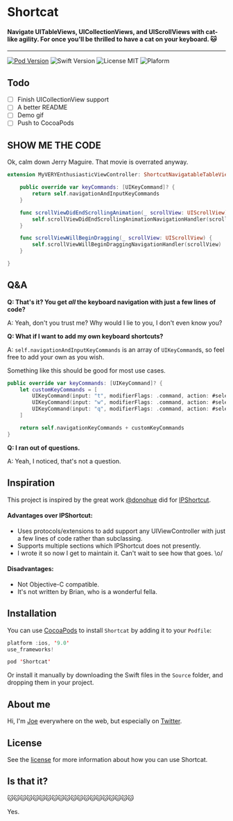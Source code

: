 # Shortcat

#### Navigate UITableViews, UICollectionViews, and UIScrollViews with cat-like agility. For once you'll be thrilled to have a cat on your keyboard. 🐱

---

[![Pod Version](https://img.shields.io/badge/Pod-1.0-1.0.6193DF.svg)](https://cocoapods.org/)
![Swift Version](https://img.shields.io/badge/Swift-4.2-brightgreen.svg)
![License MIT](https://img.shields.io/badge/License-MIT-lightgrey.svg) 
![Plaform](https://img.shields.io/badge/Platform-iOS-lightgrey.svg)

## Todo

- [ ] Finish UICollectionView support
- [ ] A better README
- [ ] Demo gif
- [ ] Push to CocoaPods

## SHOW ME THE CODE

Ok, calm down Jerry Maguire. That movie is overrated anyway.

```swift
extension MyVERYEnthusiasticViewController: ShortcutNavigatableTableViewController {

    public override var keyCommands: [UIKeyCommand]? {
        return self.navigationAndInputKeyCommands
    }

    func scrollViewDidEndScrollingAnimation(_ scrollView: UIScrollView) {
        self.scrollViewDidEndScrollingAnimationNavigationHandler(scrollView)
    }

    func scrollViewWillBeginDragging(_ scrollView: UIScrollView) {
        self.scrollViewWillBeginDraggingNavigationHandler(scrollView)
    }

}
```

## Q&A

**Q: That's it? You get _all_ the keyboard navigation with just a few lines of code?**

A: Yeah, don't you trust me? Why would I lie to you, I don't even know you?

**Q: What if I want to add my own keyboard shortcuts?**

A: `self.navigationAndInputKeyCommands` is an array of `UIKeyCommand`s, so feel free to add your own as you wish.

Something like this should be good for most use cases.

```swift
public override var keyCommands: [UIKeyCommand]? {
    let customKeyCommands = [
        UIKeyCommand(input: "t", modifierFlags: .command, action: #selector(openNewTab)),
        UIKeyCommand(input: "w", modifierFlags: .command, action: #selector(closeWindow)),
        UIKeyCommand(input: "q", modifierFlags: .command, action: #selector(quitApplication)),
    ]

    return self.navigationKeyCommands + customKeyCommands
}
```

**Q: I ran out of questions.**

A: Yeah, I noticed, that's not a question.


## Inspiration

This project is inspired by the great work [@donohue](https://github.com/donohue) did for [IPShortcut](https://github.com/Instapaper/IPShortcut).

#### Advantages over IPShortcut:

- Uses protocols/extensions to add support any UIViewController with just a few lines of code rather than subclassing.
- Supports multiple sections which IPShortcut does not presently.
- I wrote it so now I get to maintain it. Can't wait to see how that goes. \o/

#### Disadvantages:
- Not Objective-C compatible.
- It's not written by Brian, who is a wonderful fella.


## Installation
You can use [CocoaPods](http://cocoapods.org/) to install `Shortcat` by adding it to your `Podfile`:

```swift
platform :ios, '9.0'
use_frameworks!

pod 'Shortcat'
```

Or install it manually by downloading the Swift files in the `Source` folder, and dropping them in your project.

## About me

Hi, I'm [Joe](http://fabisevi.ch) everywhere on the web, but especially on [Twitter](https://twitter.com/mergesort).

## License

See the [license](LICENSE) for more information about how you can use Shortcat.

## Is that it?

🐱🐱🐱🐱🐱🐱🐱🐱🐱🐱🐱🐱🐱🐱🐱🐱🐱🐱🐱🐱

Yes.
